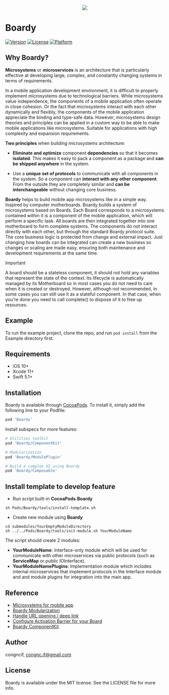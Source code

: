 <p align="center">
  <img src="https://i.imgur.com/d6RaK5a.png"/>
</p>

# Boardy

[![Version](https://img.shields.io/cocoapods/v/Boardy.svg?style=flat)](https://cocoapods.org/pods/Boardy)
[![License](https://img.shields.io/cocoapods/l/Boardy.svg?style=flat)](https://cocoapods.org/pods/Boardy)
[![Platform](https://img.shields.io/cocoapods/p/Boardy.svg?style=flat)](https://cocoapods.org/pods/Boardy)

## Why Boardy?

**Microsystems** or **microservices** is an architecture that is particularly effective at developing large, complex, and constantly changing systems in terms of requirements.

In a mobile application development environment, it is difficult to properly implement microsystems due to technological barriers. While microsystems value independence, the components of a mobile application often operate in close cohesion. Or the fact that microsystems interact with each other dynamically and flexibly, the components of the mobile application appreciate the binding and type-safe data. However, microsystems design theories and principles can be applied in a custom way to be able to make mobile applications like microsystems. Suitable for applications with high complexity and expansion requirements.

**Two principles** when building microsystems architecture:

- **Eliminate and optimize** component **dependencies** so that it becomes **isolated**.  This makes it easy to pack a component as a package and **can be shipped anywhere** in the system.

- Use a **unique set of protocols** to communicate with all components in the system.  So a component can **interact with any other component**.  From the outside they are completely similar and **can be interchangeable** without changing core business.

**Boardy** helps to build mobile app microsystems like in a simple way. Inspired by computer motherboards. Boardy builds a system of microsystems based on Boards. Each Board corresponds to a microsystems contained within it is a component of the mobile application, which will perform a specific task. All boards are then integrated together into one motherboard to form complete systems. The components do not interact directly with each other, but through the standard Boardy protocol suite. The core business logic is protected from change and external impact. Just changing how boards can be integrated can create a new business so changes or scaling are made easy, ensuring both maintenance and development requirements at the same time.

> [!IMPORTANT]
> A board should be a stateless component, it should not hold any variables that represent the state of the context. Its lifecycle is automatically managed by its Motherboard so in most cases you do not need to care when it is created or destroyed. However, although not recommended, in some cases you can still use it as a stateful component. In that case, when you're done you need to call complete() to dispose of it to free up resources.

## Example

To run the example project, clone the repo, and run `pod install` from the Example directory first.

## Requirements

+ iOS 10+
+ Xcode 11+
+ Swift 5.1+

## Installation

Boardy is available through [CocoaPods](https://cocoapods.org). To install
it, simply add the following line to your Podfile:

```ruby
pod 'Boardy'
```

Install subspecs for more features:

```ruby
# Utilities toolkit
pod 'Boardy/ComponentKit'
```

```ruby
# Modularization
pod 'Boardy/ModulePlugin'
```

```ruby
# Build a complex UI using Boardy
pod 'Boardy/Composable'
```

## Install template to develop feature

* Run script built-in **CocoaPods.Boardy**

```shell
sh Pods/Boardy/tools/install-template.sh
```

* Create new module using **Boardy**

```shell
cd submodules/YourEmptyModuleDirectory
sh ../../Pods/Boardy/tools/init-module.sh YourModuleName
```

The script should create 2 modules:

- **YourModuleName**: Interface-only module which will be used for communicate with other microservices via public protocols (such as **ServiceMap** or public IOInterface).
- **YourModuleNamePlugins**: Implementation module which includes internal microservices that implement protocols in the Interface module and and module plugins for integration into the main app.

## Reference

* [Microsystems for mobile app](https://congnc-if.medium.com/microsystems-for-mobile-app-c51708299439)
* [Boardy Modularization](docs/Boardy%20Modularization.md)
* [Handle URL opening / deep link](docs/Open%20an%20URL.md)
* [Configure Activation Barrier for your Board](docs/Activation%20Barrier.md)
* [Boardy ComponentKit](docs/ComponentKit.md)

## Author

congncif, congnc.if@gmail.com

## License

Boardy is available under the MIT license. See the LICENSE file for more info.
